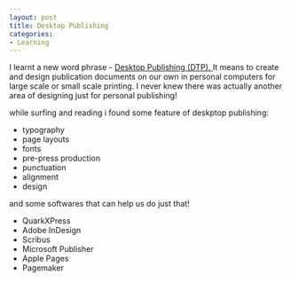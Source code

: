 ```yaml
---
layout: post
title: Desktop Publishing
categories:
- Learning
---
```



I learnt a new word phrase - [Desktop Publishing (DTP). ](http://en.wikipedia.org/wiki/Desktop_publishing)It means to create and design publication documents on our own in personal computers for large scale or small scale printing. I never knew there was actually another area of designing just for personal publishing!

while surfing and reading i found some feature of deskptop publishing:

- typography
- page layouts
- fonts
- pre-press production
- punctuation
- alignment
- design

and some softwares that can help us do just that!
- QuarkXPress
- Adobe InDesign
- Scribus
- Microsoft Publisher
- Apple Pages
- Pagemaker
